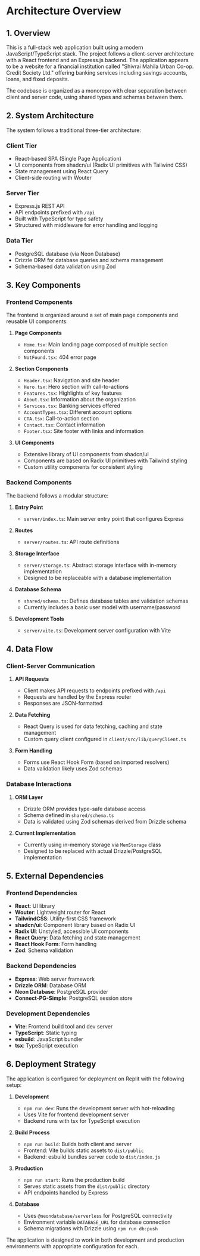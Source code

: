 # Architecture Overview

## 1. Overview

This is a full-stack web application built using a modern JavaScript/TypeScript stack. The project follows a client-server architecture with a React frontend and an Express.js backend. The application appears to be a website for a financial institution called "Shivrai Mahila Urban Co-op. Credit Society Ltd." offering banking services including savings accounts, loans, and fixed deposits.

The codebase is organized as a monorepo with clear separation between client and server code, using shared types and schemas between them.

## 2. System Architecture

The system follows a traditional three-tier architecture:

### Client Tier
- React-based SPA (Single Page Application)
- UI components from shadcn/ui (Radix UI primitives with Tailwind CSS)
- State management using React Query
- Client-side routing with Wouter

### Server Tier
- Express.js REST API
- API endpoints prefixed with `/api`
- Built with TypeScript for type safety
- Structured with middleware for error handling and logging

### Data Tier
- PostgreSQL database (via Neon Database)
- Drizzle ORM for database queries and schema management
- Schema-based data validation using Zod

## 3. Key Components

### Frontend Components

The frontend is organized around a set of main page components and reusable UI components:

1. **Page Components**
   - `Home.tsx`: Main landing page composed of multiple section components
   - `NotFound.tsx`: 404 error page

2. **Section Components**
   - `Header.tsx`: Navigation and site header
   - `Hero.tsx`: Hero section with call-to-actions
   - `Features.tsx`: Highlights of key features
   - `About.tsx`: Information about the organization
   - `Services.tsx`: Banking services offered
   - `AccountTypes.tsx`: Different account options
   - `CTA.tsx`: Call-to-action section
   - `Contact.tsx`: Contact information
   - `Footer.tsx`: Site footer with links and information

3. **UI Components**
   - Extensive library of UI components from shadcn/ui
   - Components are based on Radix UI primitives with Tailwind styling
   - Custom utility components for consistent styling

### Backend Components

The backend follows a modular structure:

1. **Entry Point**
   - `server/index.ts`: Main server entry point that configures Express

2. **Routes**
   - `server/routes.ts`: API route definitions

3. **Storage Interface**
   - `server/storage.ts`: Abstract storage interface with in-memory implementation
   - Designed to be replaceable with a database implementation

4. **Database Schema**
   - `shared/schema.ts`: Defines database tables and validation schemas
   - Currently includes a basic user model with username/password

5. **Development Tools**
   - `server/vite.ts`: Development server configuration with Vite

## 4. Data Flow

### Client-Server Communication

1. **API Requests**
   - Client makes API requests to endpoints prefixed with `/api`
   - Requests are handled by the Express router
   - Responses are JSON-formatted

2. **Data Fetching**
   - React Query is used for data fetching, caching and state management
   - Custom query client configured in `client/src/lib/queryClient.ts`

3. **Form Handling**
   - Forms use React Hook Form (based on imported resolvers)
   - Data validation likely uses Zod schemas

### Database Interactions

1. **ORM Layer**
   - Drizzle ORM provides type-safe database access
   - Schema defined in `shared/schema.ts`
   - Data is validated using Zod schemas derived from Drizzle schema

2. **Current Implementation**
   - Currently using in-memory storage via `MemStorage` class
   - Designed to be replaced with actual Drizzle/PostgreSQL implementation

## 5. External Dependencies

### Frontend Dependencies
- **React**: UI library
- **Wouter**: Lightweight router for React
- **TailwindCSS**: Utility-first CSS framework
- **shadcn/ui**: Component library based on Radix UI
- **Radix UI**: Unstyled, accessible UI components
- **React Query**: Data fetching and state management
- **React Hook Form**: Form handling
- **Zod**: Schema validation

### Backend Dependencies
- **Express**: Web server framework
- **Drizzle ORM**: Database ORM
- **Neon Database**: PostgreSQL provider
- **Connect-PG-Simple**: PostgreSQL session store

### Development Dependencies
- **Vite**: Frontend build tool and dev server
- **TypeScript**: Static typing
- **esbuild**: JavaScript bundler
- **tsx**: TypeScript execution

## 6. Deployment Strategy

The application is configured for deployment on Replit with the following setup:

1. **Development**
   - `npm run dev`: Runs the development server with hot-reloading
   - Uses Vite for frontend development server
   - Backend runs with tsx for TypeScript execution

2. **Build Process**
   - `npm run build`: Builds both client and server
   - Frontend: Vite builds static assets to `dist/public`
   - Backend: esbuild bundles server code to `dist/index.js`

3. **Production**
   - `npm run start`: Runs the production build
   - Serves static assets from the `dist/public` directory
   - API endpoints handled by Express

4. **Database**
   - Uses `@neondatabase/serverless` for PostgreSQL connectivity
   - Environment variable `DATABASE_URL` for database connection
   - Schema migrations with Drizzle using `npm run db:push`

The application is designed to work in both development and production environments with appropriate configuration for each.